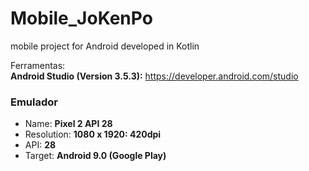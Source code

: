 # Mobile_JoKenPo
mobile project for Android developed in Kotlin

Ferramentas:<br>
**Android Studio (Version 3.5.3):** https://developer.android.com/studio<br>
### Emulador
- Name: **Pixel 2 API 28**
- Resolution: **1080 x 1920: 420dpi**
- API: **28**
- Target: **Android 9.0 (Google Play)**
